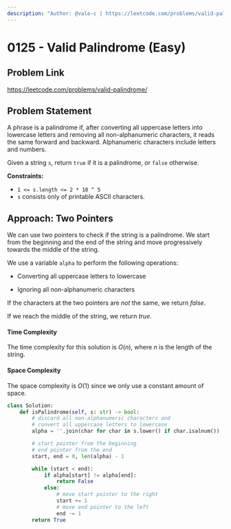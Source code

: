 ```yaml
---
description: "Author: @vale-c | https://leetcode.com/problems/valid-palindrome/"
---
```


# 0125 - Valid Palindrome (Easy)

## Problem Link

https://leetcode.com/problems/valid-palindrome/

## Problem Statement

A phrase is a palindrome if, after converting all uppercase letters into lowercase letters and removing all non-alphanumeric characters, it reads the same forward and backward. Alphanumeric characters include letters and numbers.

Given a string `s`, return `true` if it is a palindrome, or `false` otherwise.

**Constraints:**

- `1 <= s.length <= 2 * 10 ^ 5`
- `s` consists only of printable ASCII characters.

## Approach: Two Pointers

We can use two pointers to check if the string is a palindrome. We start from the beginning and the end of the string and move progressively towards the middle of the string.

We use a variable `alpha` to perform the following operations:

- Converting all uppercase letters to lowercase

- Ignoring all non-alphanumeric characters

If the characters at the two pointers are _not_ the same, we return _false_.

If we reach the middle of the string, we return _true_.

#### Time Complexity

The time complexity for this solution is $O(n)$, where $n$ is the length of the string.

#### Space Complexity

The space complexity is $O(1)$ since we only use a constant amount of space.

<Tabs>
<TabItem value="py" label="Python">
<SolutionAuthor name="@vale-c"/>

```py
class Solution:
    def isPalindrome(self, s: str) -> bool:
        # discard all non-alphanumeric characters and 
        # convert all uppercase letters to lowercase
        alpha = ''.join(char for char in s.lower() if char.isalnum()) 

        # start pointer from the beginning
        # end pointer from the end
        start, end = 0, len(alpha) - 1

        while (start < end):
            if alpha[start] != alpha[end]:
                return False
            else:
                # move start pointer to the right
                start += 1
                # move end pointer to the left
                end -= 1
        return True
```

</TabItem>
</Tabs>
